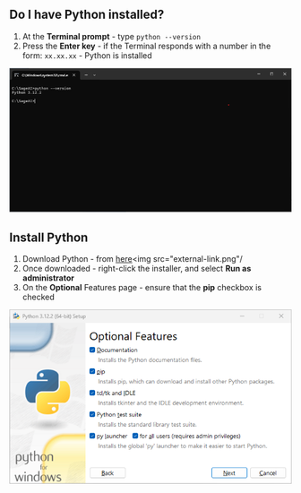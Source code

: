 ## Do I have Python installed?
1. At the **Terminal prompt** - type `python --version`
2. Press the **Enter key** - if the Terminal responds with a number in the form: `xx.xx.xx` - Python is installed

<img alt="Python Version" src="terminal-python-version.png" width="650"/>

## Install Python
1. Download Python - from <a href="https://www.python.org/downloads/" target="_blank">here</a><img src="external-link.png"/
2. Once downloaded - right-click the installer, and select **Run as administrator**
3. On the **Optional** Features page - ensure that the **pip** checkbox is checked

<img alt="Optional Features Version" src="install-python-optional-features.png" width="650"/>
